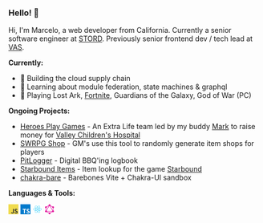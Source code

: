 ### Hello! 👋

Hi, I'm Marcelo, a web developer from California. Currently a senior software engineer at [STORD](https://stord.com). Previously senior frontend dev / tech lead at [VAS](https://web.vas.com/).

**Currently:**

* 💼  Building the cloud supply chain
* 🌱  Learning about module federation, state machines & graphql
* 👾  Playing Lost Ark, [Fortnite](https://fortnitetracker.com/profile/all/celo_fett), Guardians of the Galaxy, God of War (PC)

**Ongoing Projects:**
* [Heroes Play Games](https://www.heroesplaygames.com/) - An Extra Life team led by my buddy [Mark](https://twitter.com/borntolone) to raise money for [Valley Children's Hospital](https://www.valleychildrens.org/)
* [SWRPG Shop](https://swrpg-shop.com) - GM's use this tool to randomly generate item shops for players
* [PitLogger](https://pitlogger.vercel.app/) - Digital BBQ'ing logbook
* [Starbound Items](https://starbounditems.com/) - Item lookup for the game [Starbound](https://playstarbound.com/)
* [chakra-bare](https://github.com/marceloalves/chakra-bare) - Barebones Vite + Chakra-UI sandbox

**Languages & Tools:**

<code><img height="20" src="https://raw.githubusercontent.com/github/explore/80688e429a7d4ef2fca1e82350fe8e3517d3494d/topics/javascript/javascript.png"></code>
<code><img height="20" src="https://raw.githubusercontent.com/github/explore/80688e429a7d4ef2fca1e82350fe8e3517d3494d/topics/typescript/typescript.png"></code>
<code><img height="20" src="https://raw.githubusercontent.com/github/explore/80688e429a7d4ef2fca1e82350fe8e3517d3494d/topics/react/react.png"></code>
<code><img height="20" src="https://raw.githubusercontent.com/github/explore/5c058a388828bb5fde0bcafd4bc867b5bb3f26f3/topics/graphql/graphql.png"></code>



<!--
**MarceloAlves/marceloalves** is a ✨ _special_ ✨ repository because its `README.md` (this file) appears on your GitHub profile.

Here are some ideas to get you started:

- 🔭 I’m currently working on ...
- 🌱 I’m currently learning ...
- 👯 I’m looking to collaborate on ...
- 🤔 I’m looking for help with ...
- 💬 Ask me about ...
- 📫 How to reach me: ...
- 😄 Pronouns: ...
- ⚡ Fun fact: ...
-->
